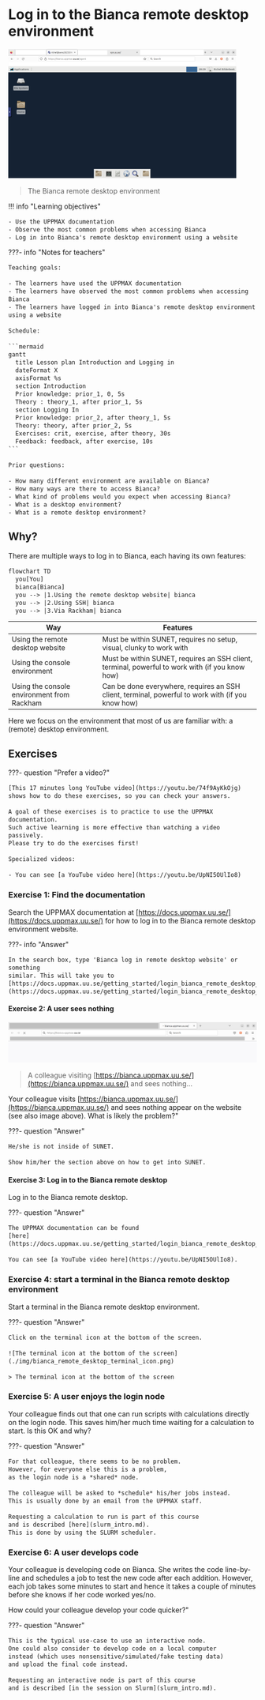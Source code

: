 # Log in to the Bianca remote desktop environment

![The Bianca remote desktop environment](./img/bianca_remote_desktop_463_x_262.png)

> The Bianca remote desktop environment

!!! info "Learning objectives"

    - Use the UPPMAX documentation
    - Observe the most common problems when accessing Bianca
    - Log in into Bianca's remote desktop environment using a website

???- info "Notes for teachers"

    Teaching goals:

    - The learners have used the UPPMAX documentation
    - The learners have observed the most common problems when accessing Bianca
    - The learners have logged in into Bianca's remote desktop environment using a website

    Schedule:

    ```mermaid
    gantt
      title Lesson plan Introduction and Logging in
      dateFormat X
      axisFormat %s
      section Introduction
      Prior knowledge: prior_1, 0, 5s
      Theory : theory_1, after prior_1, 5s
      section Logging In
      Prior knowledge: prior_2, after theory_1, 5s
      Theory: theory, after prior_2, 5s
      Exercises: crit, exercise, after theory, 30s
      Feedback: feedback, after exercise, 10s
    ```

    Prior questions:

    - How many different environment are available on Bianca?
    - How many ways are there to access Bianca?
    - What kind of problems would you expect when accessing Bianca?
    - What is a desktop environment?
    - What is a remote desktop environment?

## Why?

There are multiple ways to log in to Bianca, each having its own features:

```mermaid
flowchart TD
  you[You]
  bianca[Bianca]
  you --> |1.Using the remote desktop website| bianca
  you --> |2.Using SSH| bianca
  you --> |3.Via Rackham| bianca

```

Way                                                  |Features
-----------------------------------------------------|--------------------------------------------------------------------------------------------------
Using the remote desktop website                     |Must be within SUNET, requires no setup, visual, clunky to work with
Using the console environment                        |Must be within SUNET, requires an SSH client, terminal, powerful to work with (if you know how)
Using the console environment from Rackham           |Can be done everywhere, requires an SSH client, terminal, powerful to work with (if you know how)

Here we focus on the environment that most of us are familiar with:
a (remote) desktop environment.

## Exercises

???- question "Prefer a video?"

    [This 17 minutes long YouTube video](https://youtu.be/74f9AyKkOjg)
    shows how to do these exercises, so you can check your answers.

    A goal of these exercises is to practice to use the UPPMAX documentation.
    Such active learning is more effective than watching a video passively.
    Please try to do the exercises first!

    Specialized videos:

    - You can see [a YouTube video here](https://youtu.be/UpNI5OUlIo8)

### Exercise 1: Find the documentation

Search the UPPMAX documentation at
[https://docs.uppmax.uu.se/](https://docs.uppmax.uu.se/)
for how to log in to the Bianca remote desktop environment website.

???- info "Answer"

    In the search box, type 'Bianca log in remote desktop website' or something
    similar. This will take you to
    [https://docs.uppmax.uu.se/getting_started/login_bianca_remote_desktop_website/](https://docs.uppmax.uu.se/getting_started/login_bianca_remote_desktop_website/)

#### Exercise 2: A user sees nothing

![The Bianca website does nothing](./img/login_uppmax_bianca_website_outside_sunet_browser_short.png)

> A colleague visiting [https://bianca.uppmax.uu.se/](https://bianca.uppmax.uu.se/) and sees nothing...

Your colleague visits [https://bianca.uppmax.uu.se/](https://bianca.uppmax.uu.se/)
and sees nothing appear on the website (see also image above).
What is likely the problem?"

???- question "Answer"

    He/she is not inside of SUNET.

    Show him/her the section above on how to get into SUNET.

#### Exercise 3: Log in to the Bianca remote desktop

Log in to the Bianca remote desktop.

???- question "Answer"

    The UPPMAX documentation can be found
    [here](https://docs.uppmax.uu.se/getting_started/login_bianca_remote_desktop_website/).

    You can see [a YouTube video here](https://youtu.be/UpNI5OUlIo8).

### Exercise 4: start a terminal in the Bianca remote desktop environment

Start a terminal in the Bianca remote desktop environment.

???- question "Answer"

    Click on the terminal icon at the bottom of the screen.

    ![The terminal icon at the bottom of the screen](./img/bianca_remote_desktop_terminal_icon.png)

    > The terminal icon at the bottom of the screen

### Exercise 5: A user enjoys the login node

Your colleague finds out that one can run scripts with calculations directly
on the login node.
This saves him/her much time waiting for a calculation to start.
Is this OK and why?

???- question "Answer"

    For that colleague, there seems to be no problem.
    However, for everyone else this is a problem,
    as the login node is a *shared* node.

    The colleague will be asked to *schedule* his/her jobs instead.
    This is usually done by an email from the UPPMAX staff.

    Requesting a calculation to run is part of this course
    and is described [here](slurm_intro.md).
    This is done by using the SLURM scheduler.

### Exercise 6: A user develops code

Your colleague is developing code on Bianca.
She writes the code line-by-line and
schedules a job to test the new code after each addition.
However, each job takes some minutes to start
and hence it takes a couple of minutes
before she knows if her code worked yes/no.

How could your colleague develop your code quicker?"

???- question "Answer"

    This is the typical use-case to use an interactive node.
    One could also consider to develop code on a local computer
    instead (which uses nonsensitive/simulated/fake testing data)
    and upload the final code instead.

    Requesting an interactive node is part of this course
    and is described [in the session on Slurm](slurm_intro.md).

